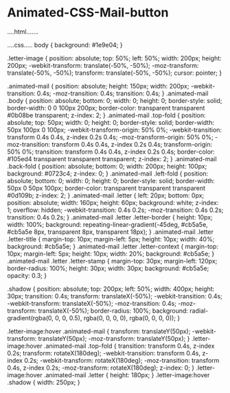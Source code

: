 # Animated-CSS-Mail-button
....html.......
<!DOCTYPE html>
<html>
  <head>
    <meta charset="utf-8">
    <meta name="viewport" content="width=device-width">
    <title>repl.it</title>
    <link href="style.css" rel="stylesheet" type="text/css" />
  </head>
  <body>
    <script src="script.js"></script>
    <div class="letter-image">
  <div class="animated-mail">
    <div class="back-fold"></div>
    <div class="letter">
      <div class="letter-border"></div>
      <div class="letter-title"></div>
      <div class="letter-context"></div>
      <div class="letter-stamp">
        <div class="letter-stamp-inner"></div>
      </div>
    </div>
    <div class="top-fold"></div>
    <div class="body"></div>
    <div class="left-fold"></div>
  </div>
  <div class="shadow"></div>
</div>
    
  </body>
</html>
....css.....
body {
  background: #1e9e04;
}

.letter-image {
  position: absolute;
  top: 50%;
  left: 50%;
  width: 200px;
  height: 200px;
  -webkit-transform: translate(-50%, -50%);
  -moz-transform: translate(-50%, -50%);
  transform: translate(-50%, -50%);
  cursor: pointer;
}

.animated-mail {
  position: absolute;
  height: 150px;
  width: 200px;
  -webkit-transition: 0.4s;
  -moz-transition: 0.4s;
  transition: 0.4s;
}
.animated-mail .body {
  position: absolute;
  bottom: 0;
  width: 0;
  height: 0;
  border-style: solid;
  border-width: 0 0 100px 200px;
  border-color: transparent transparent #0b08be transparent;
  z-index: 2;
}
.animated-mail .top-fold {
  position: absolute;
  top: 50px;
  width: 0;
  height: 0;
  border-style: solid;
  border-width: 50px 100px 0 100px;
  -webkit-transform-origin: 50% 0%;
  -webkit-transition: transform 0.4s 0.4s, z-index 0.2s 0.4s;
  -moz-transform-origin: 50% 0%;
  -moz-transition: transform 0.4s 0.4s, z-index 0.2s 0.4s;
  transform-origin: 50% 0%;
  transition: transform 0.4s 0.4s, z-index 0.2s 0.4s;
  border-color: #105ed4 transparent transparent transparent;
  z-index: 2;
}
.animated-mail .back-fold {
  position: absolute;
  bottom: 0;
  width: 200px;
  height: 100px;
  background: #0723c4;
  z-index: 0;
}
.animated-mail .left-fold {
  position: absolute;
  bottom: 0;
  width: 0;
  height: 0;
  border-style: solid;
  border-width: 50px 0 50px 100px;
  border-color: transparent transparent transparent #0d109b;
  z-index: 2;
}
.animated-mail .letter {
  left: 20px;
  bottom: 0px;
  position: absolute;
  width: 160px;
  height: 60px;
  background: white;
  z-index: 1;
  overflow: hidden;
  -webkit-transition: 0.4s 0.2s;
  -moz-transition: 0.4s 0.2s;
  transition: 0.4s 0.2s;
}
.animated-mail .letter .letter-border {
  height: 10px;
  width: 100%;
  background: repeating-linear-gradient(-45deg, #cb5a5e, #cb5a5e 8px, transparent 8px, transparent 18px);
}
.animated-mail .letter .letter-title {
  margin-top: 10px;
  margin-left: 5px;
  height: 10px;
  width: 40%;
  background: #cb5a5e;
}
.animated-mail .letter .letter-context {
  margin-top: 10px;
  margin-left: 5px;
  height: 10px;
  width: 20%;
  background: #cb5a5e;
}
.animated-mail .letter .letter-stamp {
  margin-top: 30px;
  margin-left: 120px;
  border-radius: 100%;
  height: 30px;
  width: 30px;
  background: #cb5a5e;
  opacity: 0.3;
}

.shadow {
  position: absolute;
  top: 200px;
  left: 50%;
  width: 400px;
  height: 30px;
  transition: 0.4s;
  transform: translateX(-50%);
  -webkit-transition: 0.4s;
  -webkit-transform: translateX(-50%);
  -moz-transition: 0.4s;
  -moz-transform: translateX(-50%);
  border-radius: 100%;
  background: radial-gradient(rgba(0, 0, 0, 0.5), rgba(0, 0, 0, 0), rgba(0, 0, 0, 0));
}

.letter-image:hover .animated-mail {
  transform: translateY(50px);
  -webkit-transform: translateY(50px);
  -moz-transform: translateY(50px);
}
.letter-image:hover .animated-mail .top-fold {
  transition: transform 0.4s, z-index 0.2s;
  transform: rotateX(180deg);
  -webkit-transition: transform 0.4s, z-index 0.2s;
  -webkit-transform: rotateX(180deg);
  -moz-transition: transform 0.4s, z-index 0.2s;
  -moz-transform: rotateX(180deg);
  z-index: 0;
}
.letter-image:hover .animated-mail .letter {
  height: 180px;
}
.letter-image:hover .shadow {
  width: 250px;
}

